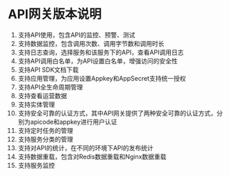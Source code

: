 
# API网关版本说明 #


1. 	支持API使用，包含API的监控、预警、测试
2. 	支持数据监控，包含调用次数、调用字节数和调用时长
3. 支持日志查询，选择服务和该服务下的API，查看API调用日志
4. 	支持API调用白名单，为API设置白名单，增强访问的安全性
5. 	支持API SDK文档下载
6. 	支持应用管理，为应用设置Appkey和AppSecret支持统一授权
7. 	支持API全生命周期管理
8. 	支持查看运营数据
9. 	支持实体管理
10. 支持安全可靠的认证方式，其中API网关提供了两种安全可靠的认证方式，分别为apicode和appkey进行用户认证
11. 支持定时任务的管理
12. 支持服务分类的管理
13. 支持对API的统计，在不同的环境下API的发布统计
14. 支持数据重载，包含对Redis数据重载和Nginx数据重载
15. 支持服务监控

